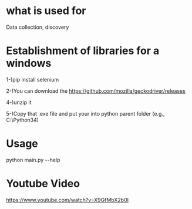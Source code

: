 # what is used for

Data collection, discovery


# Establishment of libraries for a windows

1-)pip install selenium

2-)You can download the https://github.com/mozilla/geckodriver/releases

4-)unzip it

5-)Copy that .exe file and put your into python parent folder (e.g., C:\Python34)

# Usage 

python main.py --help

# Youtube Video

https://www.youtube.com/watch?v=X9GfMbX2b0I
